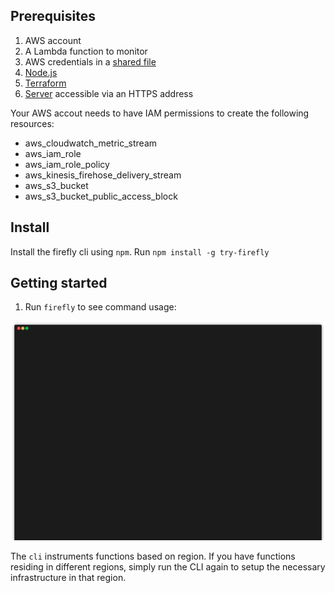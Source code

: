 ## Prerequisites

1. AWS account
2. A Lambda function to monitor
3. AWS credentials in a [shared file](https://docs.aws.amazon.com/sdk-for-javascript/v2/developer-guide/loading-node-credentials-shared.html)
4. [Node.js](https://nodejs.org/en/download/)
5. [Terraform](https://developer.hashicorp.com/terraform/tutorials/aws-get-started/install-cli)
6. [Server](https://github.com/try-firefly/firefly-pipeline) accessible via an HTTPS address

Your AWS accout needs to have IAM permissions to create the following resources:

* aws_cloudwatch_metric_stream
* aws_iam_role
* aws_iam_role_policy
* aws_kinesis_firehose_delivery_stream
* aws_s3_bucket
* aws_s3_bucket_public_access_block

## Install

Install the firefly cli using `npm`. Run `npm install -g try-firefly`


## Getting started

1. Run `firefly` to see command usage:

<p align="center">
  <img src="docs/assets/usage.gif?raw=true">
</p>

The `cli` instruments functions based on region. If you have functions residing in different regions, simply run the CLI again to setup the necessary infrastructure in that region.
